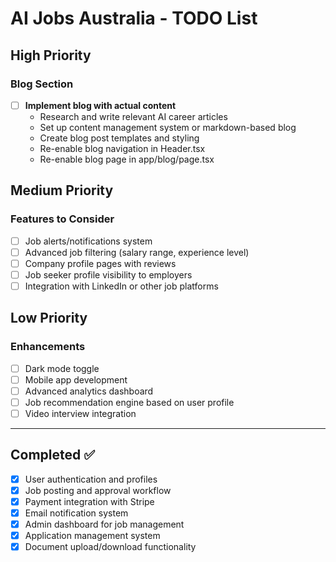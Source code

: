 # AI Jobs Australia - TODO List

## High Priority

### Blog Section
- [ ] **Implement blog with actual content**
  - Research and write relevant AI career articles
  - Set up content management system or markdown-based blog
  - Create blog post templates and styling
  - Re-enable blog navigation in Header.tsx
  - Re-enable blog page in app/blog/page.tsx

## Medium Priority

### Features to Consider
- [ ] Job alerts/notifications system
- [ ] Advanced job filtering (salary range, experience level)
- [ ] Company profile pages with reviews
- [ ] Job seeker profile visibility to employers
- [ ] Integration with LinkedIn or other job platforms

## Low Priority

### Enhancements
- [ ] Dark mode toggle
- [ ] Mobile app development
- [ ] Advanced analytics dashboard
- [ ] Job recommendation engine based on user profile
- [ ] Video interview integration

---

## Completed ✅
- [x] User authentication and profiles
- [x] Job posting and approval workflow
- [x] Payment integration with Stripe
- [x] Email notification system
- [x] Admin dashboard for job management
- [x] Application management system
- [x] Document upload/download functionality